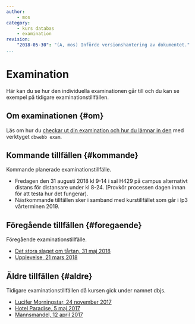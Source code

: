 ```yaml
---
author:
    - mos
category:
    - kurs databas
    - examination
revision:
    "2018-05-30": "(A, mos) Införde versionshantering av dokumentet."
...
```

Examination
=========================

Här kan du se hur den individuella examinationen går till och du kan se exempel på tidigare examinationstillfällen.



Om examinationen {#om}
-------------------------

Läs om hur du [checkar ut din examination och hur du lämnar in den](./om) med verktyget `dbwebb exam`.



Kommande tillfällen {#kommande}
-------------------------

Kommande planerade examinationstillfälle.

* Fredagen den 31 augusti 2018 kl 9-14 i sal H429 på campus alternativt distans för distansare under kl 8-24. (Provkör processen dagen innan för att testa hur det fungerar).
* Nästkommande tillfällen sker i samband med kurstillfället som går i lp3 vårterminen 2019.



Föregående tillfällen {#foregaende}
-------------------------

Föregående examinationstillfälle.

* [Det stora slaget om tårtan, 31 maj 2018](./det-stora-slaget-om-tartan)
* [Upplevelse, 21 mars 2018](./upplevelse)



Äldre tillfällen {#aldre}
-------------------------

Tidigare examinationstillfällen då kursen gick under namnet dbjs.

* [Lucifer Morningstar, 24 november 2017](kurser/dbjs-v1/examination/mannsmandel)
* [Hotel Paradise, 5 maj 2017](kurser/dbjs-v1/examination/paradise)
* [Mannsmandel, 12 april 2017](kurser/dbjs-v1/examination/mannsmandel)
